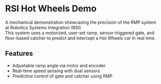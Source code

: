 # RSI Hot Wheels Demo

A mechanical demonstration showcasing the precision of the RMP system at Robotics Systems Integration (RSI).  
This system uses a motorized, user-set ramp, sensor-triggered gate, and floor-based catcher to predict and intercept a Hot Wheels car in real time.

## Features

- Adjustable ramp angle via motor and encoder  
- Real-time speed sensing with dual sensors  
- Predictive control of gate and catcher using RMP
